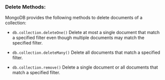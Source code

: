 ### Delete Methods:
MongoDB provides the following methods to delete documents of a collection:

- `db.collection.deleteOne()`
    Delete at most a single document that match a specified filter even though multiple documents may match the specified filter.

- `db.collection.deleteMany()`
    Delete all documents that match a specified filter.

- `db.collection.remove()`
    Delete a single document or all documents that match a specified filter.